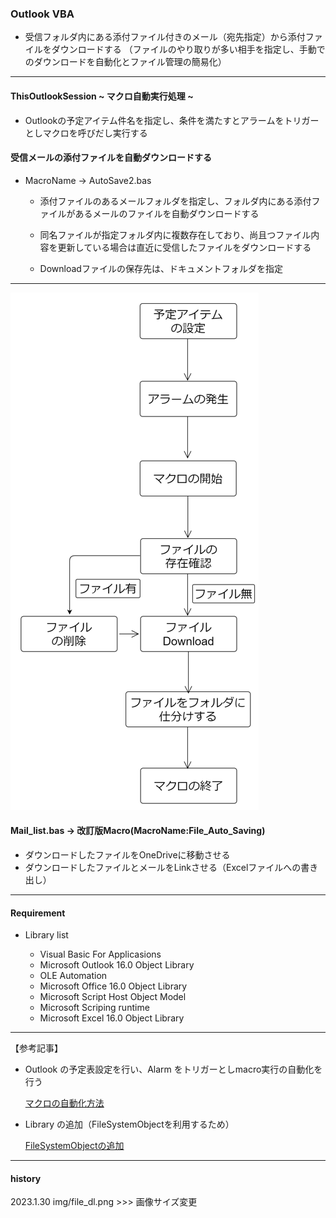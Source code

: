 ### Outlook VBA

- 受信フォルダ内にある添付ファイル付きのメール（宛先指定）から添付ファイルをダウンロードする
（ファイルのやり取りが多い相手を指定し、手動でのダウンロードを自動化とファイル管理の簡易化）

---

#### ThisOutlookSession  ~ マクロ自動実行処理 ~

* Outlookの予定アイテム件名を指定し、条件を満たすとアラームをトリガーとしマクロを呼びだし実行する

#### 受信メールの添付ファイルを自動ダウンロードする

* MacroName -> AutoSave2.bas

  * 添付ファイルのあるメールフォルダを指定し、フォルダ内にある添付ファイルがあるメールのファイルを自動ダウンロードする

  * 同名ファイルが指定フォルダ内に複数存在しており、尚且つファイル内容を更新している場合は直近に受信したファイルをダウンロードする

  * Downloadファイルの保存先は、ドキュメントフォルダを指定

---
<img src="https://github.com/TA1851/Outlook_file_download/blob/main/img/flow.png">

#### Mail_list.bas -> 改訂版Macro(MacroName:File_Auto_Saving)

* ダウンロードしたファイルをOneDriveに移動させる
* ダウンロードしたファイルとメールをLinkさせる（Excelファイルへの書き出し）

---
#### Requirement

* Library list

  * Visual Basic For Applicasions
  * Microsoft Outlook 16.0 Object Library
  * OLE Automation
  * Microsoft Office 16.0 Object Library
  * Microsoft Script Host Object Model
  * Microsoft Scriping runtime
  * Microsoft Excel 16.0 Object Library

---

【参考記事】
 
* Outlook の予定表設定を行い、Alarm をトリガーとしmacro実行の自動化を行う

  [マクロの自動化方法](https://extan.jp/?p=866&cpage=1&unapproved=1125&moderation-hash=02ff48a4830507554d307dde3b90caf0#:~:text=%E3%81%93%E3%81%AE%E3%83%9E%E3%82%AF%E3%83%AD%E3%82%92ThisOutlookSession%E3%81%AB%E8%BF%BD%E5%8A%A0)

* Library の追加（FileSystemObjectを利用するため）

  [FileSystemObjectの追加](https://www.tipsfound.com/vba/18001)

---
#### history

2023.1.30 img/file_dl.png >>> 画像サイズ変更
